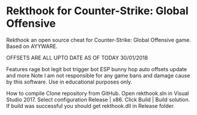 # Rekthook for Counter-Strike: Global Offensive
Rekthook an open source cheat for Counter-Strike: Global Offensive game. Based on AYYWARE.
 
 
 OFFSETS ARE ALL UPTO DATE AS OF TODAY 30/01/2018

Features
rage bot
legit bot
trigger bot
ESP
bunny hop
auto offsets update
and more
Note
I am not responsible for any game bans and damage cause by this software. Use in educational purposes only.

How to compile
Clone repository from GitHub.
Open rekthook.sln in Visual Studio 2017.
Select configuration Release | x86.
Click Build | Build solution.
If build was successful you should get rekthook.dll in Release folder.
